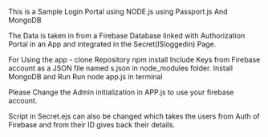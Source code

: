 This is a Sample Login Portal using NODE.js using Passport.js And MongoDB

The Data is taken in from a Firebase Database linked with Authorization Portal in an App and integrated in the Secret(ISloggedin) Page.

For Using the app - clone Repository
                    npm install
                    Include Keys from Firebase account as a JSON file named s.json in node_modules folder. 
                    Install MongoDB and Run
                    Run node app.js in terminal

Please Change the Admin initialization in APP.js to use your firebase account.

Script in Secret.ejs can also be changed which takes the users from Auth of Firebase and from their ID gives back their details.

